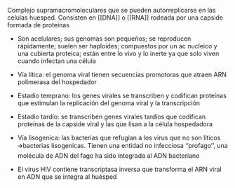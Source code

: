 Complejo supramacromoleculares que se pueden autorreplicarse en las celulas huesped. Consisten en [[DNA]] o [[RNA]] rodeada por una capside formada de proteinas

-   Son acelulares; sus genomas son pequeños; se reproducen rápidamente; suelen ser haploides; compuestos por un ac nucleico y una cubierta proteica; están entre lo vivo y lo inerte ya que solo viven cuando infectan una célula
    
-   Vía lítica: el genoma viral tienen secuencias promotoras que atraen ARN polimerasa del hospedador
    

-   Estadio temprano: los genes virales se transcriben y codifican proteínas que estimulan la replicación del genoma viral y la transcripción
    
-   Estadio tardío: se transcriben genes virales tardíos que codifican proteínas de la capside viral y las que lisan a la célula hospedadora
    

-   Vía lisogenica: las bacterias que refugian a los virus que no son líticos 🡪bacterias lisogenicas. Tienen una entidad no infecciosa ‘’profago’’, una molécula de ADN del fago ha sido integrada al ADN bacteriano
    
-   El virus HIV contiene transcriptasa inversa que transforma el ARN viral en ADN que se integra al huésped